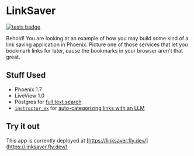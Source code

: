 # LinkSaver

<a href="https://github.com/srcrip/link-saver/actions"><img src="https://github.com/srcrip/link-saver/actions/workflows/ci.yml/badge.svg" alt="tests badge"/></a>

Behold! You are looking at an example of how you may build some kind of a link saving application in Phoenix. Picture
one of those services that let you bookmark links for later, cause the bookmarks in your browser aren't that great.

## Stuff Used

- Phoenix 1.7
- LiveView 1.0
- Postgres for [full text search](lib/link_saver/links.ex#L23-L47)
- [`instructor_ex`](https://github.com/thmsmlr/instructor_ex) for [auto-categorizing links with an LLM](lib/link_saver/links/auto_tagger.ex#L32-L41)

## Try it out

This app is currently deployed at [https://linksaver.fly.dev/](https://linksaver.fly.dev/)
